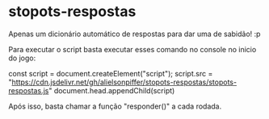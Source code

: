 # stopots-respostas

Apenas um dicionário automático de respostas para dar uma de sabidão! :p

Para executar o script basta executar esses comando no console no inicio do jogo:

const script = document.createElement("script");
script.src = "https://cdn.jsdelivr.net/gh/alielsonpiffer/stopots-respostas/stopots-respostas.js"
document.head.appendChild(script)

Após isso, basta chamar a função "responder()" a cada rodada.
